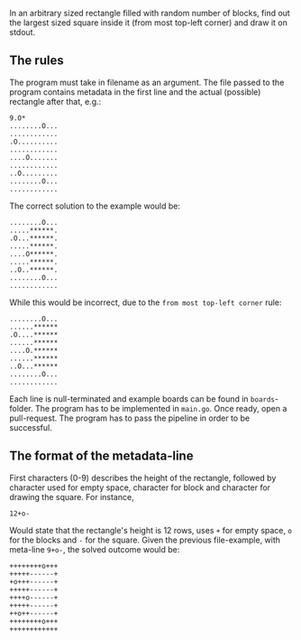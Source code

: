 In an arbitrary sized rectangle filled with random number of blocks, find out the largest sized square inside it (from most top-left corner) and draw it on stdout.

## The rules

The program must take in filename as an argument. The file passed to the program contains metadata in the first line and the actual (possible) rectangle after that,
e.g.:

```
9.O*
........O...
............
.O..........
............
....O.......
............
..O.........
........O...
............
```

The correct solution to the example would be:

```
........O...
.....******.
.O...******.
.....******.
....O******.
.....******.
..O..******.
........O...
............
```

While this would be incorrect, due to the `from most top-left corner` rule:

```
........O...
......******
.O....******
......******
....O.******
......******
..O...******
........O...
............
```

Each line is null-terminated and example boards can be found in `boards`-folder. The program has to be implemented in `main.go`. Once ready, open a pull-request. The program has to pass the pipeline in order to be successful.

## The format of the metadata-line

First characters (0-9) describes the height of the rectangle, followed by character used for empty space, character for block and character for drawing the square. For instance,

`12+o-`

Would state that the rectangle's height is 12 rows, uses `+` for empty space, `o` for the blocks and `-` for the square. Given the previous file-example, with meta-line `9+o-`, the solved outcome would be:

```
++++++++o+++
+++++------+
+o+++------+
+++++------+
++++o------+
+++++------+
++o++------+
++++++++o+++
++++++++++++
```
